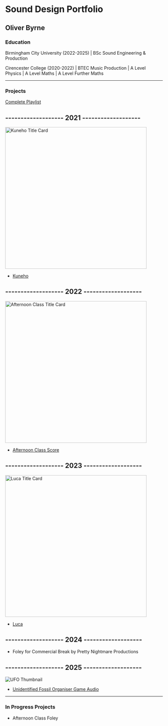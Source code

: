 # Sound Design Portfolio 
## Oliver Byrne

### Education

Birmingham City University (2022-2025) | BSc Sound Engineering & Production 

Cirencester College (2020-2022) | BTEC Music Production | A Level Physics | A Level Maths | A Level Further Maths

---
### Projects 
[Complete Playlist](https://www.youtube.com/playlist?list=PLlxiILQYOCxV1kn5FR7rGtZQHTDLpYjz_)
## ------------------- 2021 -------------------
<img width="452" alt="Kuneho Title Card" src="https://github.com/O-Byrne/O-Byrne.github.io/assets/157286554/22a06e79-87a2-451a-a88f-0f986afc89cf">

- [Kuneho](https://youtu.be/YaH1j3PShas)

## ------------------- 2022 -------------------
<img width="452" alt="Afternoon Class Title Card" src="https://github.com/O-Byrne/O-Byrne.github.io/assets/157286554/3976ac6a-d332-4809-9996-446818b872ed">

- [Afternoon Class Score](https://youtu.be/N1Vg7jgv2oc)

## ------------------- 2023 -------------------
<img width="452" alt="Luca Title Card" src="https://github.com/O-Byrne/O-Byrne.github.io/assets/157286554/61d765eb-512b-486d-8ff7-b1e45d30a506">

- [Luca](https://youtu.be/H_dDbXpgmhc)

## ------------------- 2024 ------------------- 
- Foley for Commercial Break by Pretty Nightmare Productions

## ------------------- 2025 -------------------
![UFO Thumbnail](https://github.com/user-attachments/assets/4c79349d-4d9f-4d5f-b017-be08afd861d9)

- [Unidentified Fossil Organiser Game Audio](https://youtu.be/k3zs_M0DYLU)
---

### In Progress Projects
- Afternoon Class Foley



